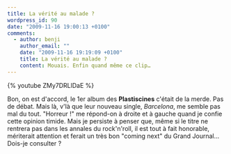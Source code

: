 ```yaml
---
title: La vérité au malade ?
wordpress_id: 90
date: "2009-11-16 19:00:13 +0100"
comments:
  - author: benji
    author_email: ""
    date: "2009-11-16 19:19:09 +0100"
    title: La vérité au malade ?
    content: Mouais. Enfin quand même ce clip…
---
```


{% youtube ZMy7DRLlDaE %}

Bon, on est d'accord, le 1er album des **Plastiscines** c'était de la merde. Pas
de débat. Mais là, v'là que leur nouveau single, _Barcelona_, me semble pas mal
du tout. "Horreur !" me répond-on à droite et à gauche quand je confie cette
opinion timide. Mais je persiste à penser que, même si le titre ne rentrera pas
dans les annales du rock'n'roll, il est tout à fait honorable, mériterait
attention et ferait un très bon "coming next" du Grand Journal… Dois-je
consulter ?

